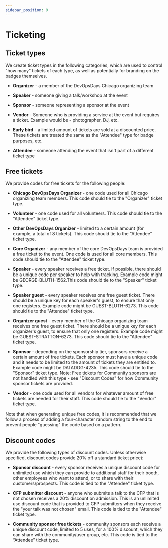 ```yaml
---
sidebar_position: 9
---
```


# Ticketing

## Ticket types

We create ticket types in the following categories, which are used to control "how many" tickets of each type, as well as potentially for branding on the badges themselves.

- **Organizer** - a member of the DevOpsDays Chicago organizing team

- **Speaker** - someone giving a talk/workshop at the event

- **Sponsor** - someone representing a sponsor at the event

- **Vendor** - Someone who is providing a service at the event but requires a ticket. Example would be - photographer, DJ, etc.

- **Early bird** - a limited amount of tickets are sold at a discounted price. These tickets are treated the same as the "Attendee" type for badge purposes, etc.

- **Attendee** - someone attending the event that isn't part of a different ticket type

## Free tickets

We provide codes for free tickets for the following people:

- **Chicago DevOpsDays Organizer** - one code used for all Chicago organizing team members. This code should tie to the "Organizer" ticket type.

- **Volunteer** - one code used for all volunteers. This code should tie to the "Attendee" ticket type.

- **Other DevOpsDays Organizer** - limited to a certain amount (for example, a total of 8 tickets). This code should tie to the "Attendee" ticket type.

- **Core Organizer** - any member of the core DevOpsDays team is provided a free ticket to the event. One code is used for all core members. This code should tie to the "Attendee" ticket type.

- **Speaker** - every speaker receives a free ticket. If possible, there should be a unique code per speaker to help with tracking. Example code might be GEORGE-BLUTH-1562.This code should tie to the "Speaker" ticket type.

- **Speaker guest** - every speaker receives one free guest ticket. There should be a unique key for each speaker's guest, to ensure that only one registers. Example code might be GUEST-BLUTH-6273. This code should tie to the "Attendee" ticket type.

- **Organizer guest** - every member of the Chicago organizing team receives one free guest ticket. There should be a unique key for each organizer's guest, to ensure that only one registers. Example code might be GUEST-STRATTON-6273. This code should tie to the "Attendee" ticket type.

- **Sponsor** - depending on the sponsorship tier, sponsors receive a certain amount of free tickets. Each sponsor must have a unique code and it needs to be limited to the amount of tickets they are entitled to. Example code might be DATADOG-4235. This code should tie to the "Sponsor" ticket type. Note: Free tickets for Community sponsors are not handled with this type - see "Discount Codes" for how Community sponsor tickets are provided.

- **Vendor** - one code used for all vendors for whatever amount of free tickets are needed for their staff. This code should tie to the "Vendor" ticket type.

Note that when generating unique free codes, it is recommended that we follow a process of adding a four-character random string to the end to prevent people "guessing" the code based on a pattern.

## Discount codes

We provide the following types of discount codes. Unless otherwise specified, discount codes provide 20% off a standard ticket price):

- **Sponsor discount** - every sponsor receives a unique discount code for unlimited use which they can provide to additional staff for their booth, other employees who want to attend, or to share with their customers/prospects. This code is tied to the "Attendee" ticket type.

- **CFP submitter discount** - anyone who submits a talk to the CFP that is not chosen receives a 20% discount on admission. This is an unlimited use discount code that is provided to CFP submitters when they receive the "your talk was not chosen" email. This code is tied to the "Attendee" ticket type.

- **Community sponsor free tickets** - community sponsors each receive a unique discount code, limited to 5 uses, for a 100% discount, which they can share with the community/user group, etc. This code is tied to the “Attendee” ticket type.
